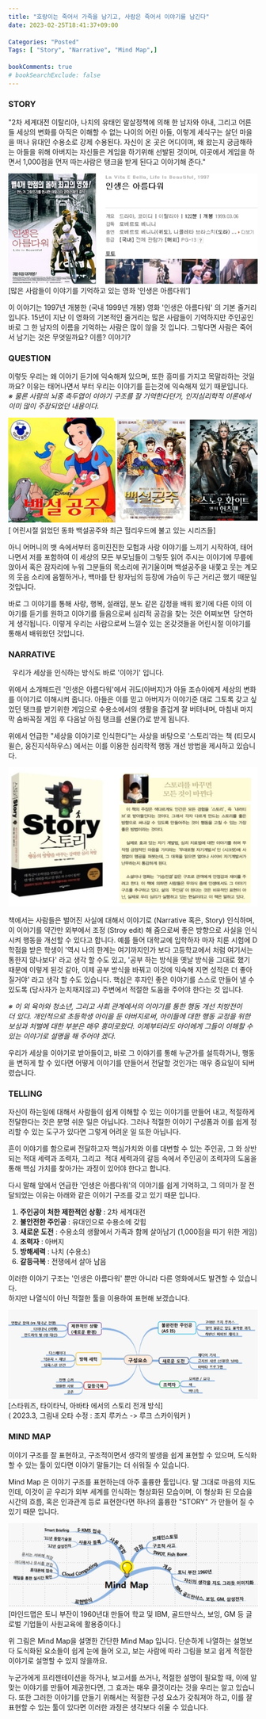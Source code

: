```yaml
---
title: "호랑이는 죽어서 가죽을 남기고, 사람은 죽어서 이야기를 남긴다"
date: 2023-02-25T18:41:37+09:00

Categories: "Posted"
Tags: [ "Story", "Narrative", "Mind Map",]

bookComments: true
# bookSearchExclude: false
---
```


### STORY 
"2차 세계대전 이탈리아, 나치의 유태인 말살정책에 의해 한 남자와 아내, 그리고 어른들 세상의 변화를 아직은 이해할 수 없는 나이의 어린 아들, 이렇게 세식구는 살던 마을을 떠나 유대인 수용소로 강제 수용된다. 자신이 온 곳은 어디이며, 왜 왔는지 궁금해하는 아들을 위해 아버지는 자신들은 게임을 하기위해 선발된 것이며, 이곳에서 게임을 하면서 1,000점을 먼저 따는사람은 탱크을 받게 된다고 이야기해 준다."  

![영화 인생은 아름다워 이미지](story1.png "출처 네이버 영화 사이트")  
[많은 사람들이 이야기를 기억하고 있는 영화 '인생은 아름다워']  

이 이야기는 1997년 개봉한 (국내 1999년 개봉) 영화 '인생은 아름다워' 의 기본 줄거리 입니다. 15년이 지난 이 영화의 기본적인 줄거리는 많은 사람들이 기억하지만 주인공인 바로 그 한 남자의 이름을 기억하는 사람은 많이 않을 것 입니다. 그렇다면 사람은 죽어서 남기는 것은 무엇일까요? 이름? 이야기? 
 
### QUESTION  
이렇듯 우리는 왜 이야기 듣기에 익숙해져 있으며, 또한 흥미를 가지고 목말라하는 것일까요? 이유는 태어나면서 부터 우리는 이야기를 듣는것에 익숙해져 있기 때문입니다.  
*※ 물론 사람의 뇌중 측두엽이 이야기 구조를 잘 기억한다던가, 인지심리학적 이론에서 이미 많이 주장되었던 내용이다.*  

![백설공주 이미지](story2.png "출처 구글 이미지")  
[ 어린시절 읽었던 동화 백설공주와 최근 헐리우드에 불고 있는 시리즈들]  

아니 어머니의 뱃 속에서부터 흥미진진한 모험과 사랑 이야기를 느끼기 시작하여, 태어나면서 저를 포함하여 이 세상의 모든 부모님들이 그렇듯 읽어 주시는 이야기에 무릎에 앉아서 혹은 잠자리에 누워 그분들의 목소리에 귀기울이며 백설공주을 내쫓고 웃는 계모의 웃음 소리에 움찔하거나, 백마를 탄 왕자님의 등장에 가슴이 두근 거리곤 했기 때문일 것입니다.  

바로 그 이야기를 통해 사랑, 행복, 설래임, 분노 같은 감정을 배워 왔기에 다른 이의 이야기를 듣기를 원하고 이야기를 들음으로써 심리적 공감을 찾는 것은 어찌보면  당연하게 생각됩니다. 이렇게 우리는 사람으로써 느낄수 있는 온갖것들을 어린시절 이야기를 통해서 배워왔던 것입니다. 
 
### NARRATIVE
 
우리가 세상을 인식하는 방식도 바로 '이야기' 입니다.  

위에서 소개해드린 '인생은 아름다워'에서 귀도(아버지)가 아들 조슈아에게 세상의 변화를 이야기로 이해시켜 줍니다. 아들은 이를 믿고 아버지가 이야기준 대로 그토록 갖고 싶었던 탱크를 받기위한 게임으로 수용소에서의 생활을 즐겁게 잘 버텨내며, 마침내 마지막 숨바꼭질 게임 후 다음날 아침 탱크를 선물(?)로 받게 됩니다.  

위에서 언급한 "세상을 이야기로 인식한다"는 사상을 바탕으로 '스토리'라는 책 (티모시 윌슨, 웅진지식하우스) 에서는 이를 이용한 심리학적 행동 개선 방법을 제시하고 있습니다.  

![스토리 책 이미지](story3.png "출처:네이버 북")

책에서는 사람들은 벌어진 사실에 대해서 이야기로 (Narrative 혹은, Story) 인식하며, 이 이야기를 약간만 외부에서 조정 (Stroy edit) 해 줌으로써 좋은 방향으로 사실을 인식시켜 행동을 개선할 수 있다고 합니다. 예를 들어 대학교에 입학하자 마자 치룬 시험에 D학점을 받은 학생이 '역시 나의 한계는 여기까지인가 보다 고등학교에서 처럼 여기서는 통한지 않나보다' 라고 생각 할 수도 있고, '공부 하는 방식을 옛날 
방식을 그대로 했기 때문에 이렇게 된것 같아, 이제 공부 방식을 바꿔고 이것에 익숙해 지면 성적은 더 좋아질거야' 라고 생각 할 수도 있습니다. 핵심은 후자인 좋은 이야기를 스스로 만들어 낼 수 있도록 (당사자가 눈치채지않고) 주변에서 적절한 도움을 주어야 한다는 것 입니다.  

*※ 이 외 육아와 청소년, 그리고 사회 관계에서의 이야기를 통한 행동 개선 처방전이 더 있다. 개인적으로 초등학생 아이을 둔 아버지로써, 아이들에 대한 행동 교정을 위한 보상과 처벌에 대한 부분은 매우 흥미로왔다. 이제부터라도 아이에게 그들이 이해할 수 있는 이야기로 설명을 해 주어야 겠다.*  

우리가 세상을 이야기로 받아들이고, 바로 그 이야기를 통해 누군가를 설득하거나, 행동을 변하게 할 수 있다면 어떻게 이야기를 만들어서 전달할 것인가는 매우 중요일이 되버렸습니다.  

### TELLING

자신이 하는일에 대해서 사람들이 쉽게 이해할 수 있는 이야기를 만들어 내고, 적절하게 전달한다는 것은 분명 쉬운 일은 아닙니다. 그러나 적절한 이야기 구성폼과 이를 쉽게 정리할 수 있는 도구가 있다면 그렇게 어려운 일 또한 아닙니다.  

흔이 이야기를 함으로써 전달하고자 핵심가치와 이를 대변할 수 있는 주인공, 그 와 상반되는 적대 세력과 조력자, 그리고  적대 세력과의 갈등 속에서 주인공이 조력자의 도움을 통해 핵심 가치를 찾아가는 과정이 있어야 한다고 합니다.  

다시 말해 앞에서 언급한 '인생은 아름다워'의 이야기를 쉽게 기억하고, 그 의미가 잘 전달되었는 이유는 아래와 같은 이야기 구조를 갖고 있기 때문 입니다. 
 
1. **주인공이 처한 제한적인 상황**  : 2차 세계대전
2. **불안전한 주인공**            : 유대인으로 수용소에 갖힘
3. **새로운 도전**               : 수용소의 생활에서 가족과 함께 살아남기 (1,000점을 따기 위한 게임)
4. **조력자**                    : 아버지
5. **방해세력**                  : 나치 (수용소)
6. **갈등극복**                  : 전쟁에서 살아 남음   

이러한 이야기 구조는 '인생은 아름다워' 뿐만 아니라 다른 영화에서도 발견할 수 있습니다.  
하지만 나열식이 아닌 적절한 툴을 이용하여 표현해 보겠습니다.  

![스토리 마인드 맵 이미지](story4.png)  
[스타워즈, 타이타닉, 아바타 에서의 스토리 전개 방식]  
( 2023.3, 그림내 오타 수정 : 조지 루카스 -> 루크 스카이워커 )
 
### MIND MAP

이야기 구조를 잘 표현하고, 구조적이면서 생각의 발생을 쉽게 표현할 수 있으며, 도식화할 수 있는 툴이 있다면 이야기 말들기는 더 쉬워질 수 있습니다.

Mind Map 은 이야기 구조를 표현하는데 아주 훌륭한 툴입니다. 말 그대로 마음의 지도 인데, 이것이 곧 우리가 외부 세계를 인식하는 형상화된 모습이며, 이 형상화 된 모습을 시간의 흐름, 혹은 인과관계 등로 표현한다면 하나의 훌륭한 "STORY" 가 만들어 질 수 있기 때문 입니다.

![마인드맵 이미지](story5.png)  
[마인드맵은 토니 부잔이 1960년대 만들어 학교 및 IBM, 골드만삭스, 보잉, GM 등 글로벌 기업들이 사원교육에 활용중이다.]  

위 그림은 Mind Map을 설명한 간단한 Mind Map 입니다. 단순하게 나열하는 설명보다 도식화된 요소들이 쉽게 눈에 들어 오고, 보는 사람에 따라 그림을 보고 쉽게 적절한 이야기로 설명할 수 있지 않을까요.  

누군가에게 프리젠테이션을 하거나, 보고서를 쓰거나, 적절한 설명이 필요할 때, 이에 알맞는 이야기를 만들어 제공한다면, 그 효과는 매우 클것이라는 것을 우리는 알고 있습니다. 또한 그러한 이야기를 만들기 위해서는 적절한 구성 요소가 갖춰져야 하고, 이를 잘 표현할 수 있는 툴이 있다면 이러한 과정은 생각보다 쉬울 수 있습니다. 
      